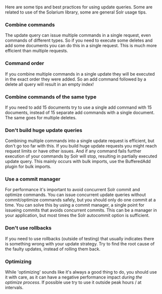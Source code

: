 Here are some tips and best practices for using update queries. Some are related to use of the Solarium library, some are general Solr usage tips.

### Combine commands

The update query can issue multiple commands in a single request, even commands of different types. So if you need to execute some deletes and add some documents you can do this in a single request. This is much more efficient than multiple requests.

### Command order

If you combine multiple commands in a single update they will be executed in the exact order they were added. So an add command followed by a delete all query will result in an empty index!

### Combine commands of the same type

If you need to add 15 documents try to use a single add command with 15 documents, instead of 15 separate add commands with a single document. The same goes for multiple deletes.

### Don't build huge update queries

Combining multiple commands into a single update request is efficient, but don't go too far with this. If you build huge update requests you might reach request limits or have other issues. And if any command fails further execution of your commands by Solr will stop, resulting in partially executed update query. This mainly occurs with bulk imports, use the BufferedAdd plugin for bulk imports.

### Use a commit manager

For performance it's important to avoid concurrent Solr commit and optimize commands. You can issue concurrent update queries without commit/optimize commands safely, but you should only do one commit at a time. You can solve this by using a commit manager, a single point for issueing commits that avoids concurrent commits. This can be a manager in your application, but most times the Solr autocommit option is sufficient.

### Don't use rollbacks

If you need to use rollbacks (outside of testing) that usually indicates there is something wrong with your update strategy. Try to find the root cause of the faulty updates, instead of rolling them back.

### Optimizing

While 'optimizing' sounds like it's always a good thing to do, you should use it with care, as it can have a negative performance impact *during the optimize process*. If possible use try to use it outside peak hours / at intervals.
